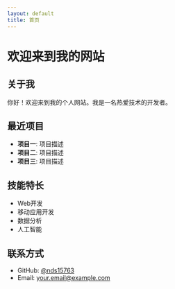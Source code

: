 ```yaml
---
layout: default
title: 首页
---
```


# 欢迎来到我的网站

## 关于我
你好！欢迎来到我的个人网站。我是一名热爱技术的开发者。

## 最近项目
- **项目一**: 项目描述
- **项目二**: 项目描述
- **项目三**: 项目描述

## 技能特长
- Web开发
- 移动应用开发
- 数据分析
- 人工智能

## 联系方式
- GitHub: [@nds15763](https://github.com/nds15763)
- Email: your.email@example.com
